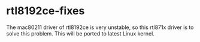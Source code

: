 # rtl8192ce-fixes
The mac80211 driver of rtl8192ce is very unstable, so this rtl871x driver is to solve this problem. This will be ported to latest Linux kernel.
